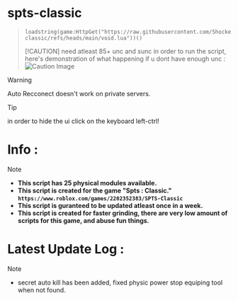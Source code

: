 # spts-classic
> ```
> loadstring(game:HttpGet("https://raw.githubusercontent.com/ShockerLL22/spts-classic/refs/heads/main/void.lua"))()
> ```
> [!CAUTION]
> need atleast 85+ unc and sunc in order to run the script, here's demonstration of what happening if u dont have enough unc :
> ![Caution Image](https://media.discordapp.net/attachments/1350749973339177142/1350752315161837568/image.png?ex=67d7e19f&is=67d6901f&hm=b00adf0876bab7fc875886e13cdba4bc18d2d6555cf063a094d816b7a7df86b4&=&format=webp&quality=lossless)

> [!WARNING]
> Auto Recconect doesn't work on private servers.

> [!TIP]
> in order to hide the ui click on the keyboard left-ctrl!
# Info : 
> [!NOTE] 
> - **This script has 25 physical modules available.**
> - **This script is created for the game "Spts : Classic." ```https://www.roblox.com/games/2202352383/SPTS-Classic```**
> - **This script is guranteed to be updated atleast once in a week.**
> - **This script is created for faster grinding, there are very low amount of scripts for this game, and abuse fun things.**
# Latest Update Log : 
> [!NOTE]  
> - secret auto kill has been added, fixed physic power stop equiping tool when not found.
